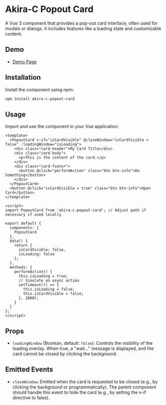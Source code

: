 # Akira-C Popout Card

A Vue 3 component that provides a pop-out card interface, often used for modals or dialogs. It includes features like a loading state and customizable content.

## Demo
 * [Demo Page](https://man4781747.github.io/Vue3__PopoutCard__Demo/)

## Installation

Install the component using npm:

```bash
npm install akira-c-popout-card
```

## Usage

Import and use the component in your Vue application:

```vue
<template>
  <PopoutCard v-if="isCardVisible" @closeWindow="isCardVisible = false" :loadingWindow="isLoading">
    <div class="card-header">My Card Title</div>
    <div class="card-body">
      <p>This is the content of the card.</p>
    </div>
    <div class="card-footer">
      <button @click="performAction" class="btn btn-info">Do Something</button>
    </div>
  </PopoutCard>
  <button @click="isCardVisible = true" class="btn btn-info">Open Card</button>
</template>

<script>
import PopoutCard from 'akira-c-popout-card'; // Adjust path if necessary if used locally

export default {
  components: {
    PopoutCard
  },
  data() {
    return {
      isCardVisible: false,
      isLoading: false
    };
  },
  methods: {
    performAction() {
      this.isLoading = true;
      // Simulate an async action
      setTimeout(() => {
        this.isLoading = false;
        this.isCardVisible = false;
      }, 2000);
    }
  }
};
</script>
```

## Props

- `loadingWindow` (Boolean, default: `false`): Controls the visibility of the loading overlay. When true, a "wait..." message is displayed, and the card cannot be closed by clicking the background.

## Emitted Events

- `closeWindow`: Emitted when the card is requested to be closed (e.g., by clicking the background or programmatically). The parent component should handle this event to hide the card (e.g., by setting the v-if directive to false).
